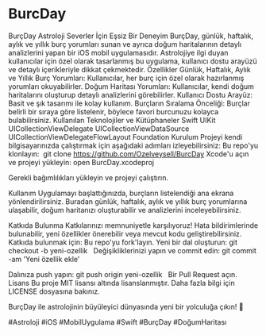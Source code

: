 # BurcDay

BurçDay
Astroloji Severler İçin Eşsiz Bir Deneyim
BurçDay, günlük, haftalık, aylık ve yıllık burç yorumları sunan ve ayrıca doğum haritalarının detaylı analizlerini yapan bir iOS mobil uygulamasıdır. Astrolojiye ilgi duyan kullanıcılar için özel olarak tasarlanmış bu uygulama, kullanıcı dostu arayüzü ve detaylı içerikleriyle dikkat çekmektedir.
Özellikler
Günlük, Haftalık, Aylık ve Yıllık Burç Yorumları: Kullanıcılar, her burç için özel olarak hazırlanmış yorumları okuyabilirler.
Doğum Haritası Yorumları: Kullanıcılar, kendi doğum haritalarını oluşturup detaylı analizlerini görebilirler.
Kullanıcı Dostu Arayüz: Basit ve şık tasarımı ile kolay kullanım.
Burçların Sıralama Önceliği: Burçlar belirli bir sıraya göre listelenir, böylece favori burcunuzu kolayca bulabilirsiniz.
Kullanılan Teknolojiler ve Kütüphaneler
Swift
UIKit
UICollectionViewDelegate
UICollectionViewDataSource
UICollectionViewDelegateFlowLayout
Foundation
Kurulum
Projeyi kendi bilgisayarınızda çalıştırmak için aşağıdaki adımları izleyebilirsiniz:
Bu repo'yu klonlayın:  git clone https://github.com/Ozelveysell/BurcDay
Xcode'u açın ve projeyi yükleyin: open BurcDay.xcodeproj

Gerekli bağımlılıkları yükleyin ve projeyi çalıştırın.

Kullanım
Uygulamayı başlattığınızda, burçların listelendiği ana ekrana yönlendirilirsiniz. Buradan günlük, haftalık, aylık ve yıllık burç yorumlarına ulaşabilir, doğum haritanızı oluşturabilir ve analizlerini inceleyebilirsiniz.

Katkıda Bulunma
Katkılarınızı memnuniyetle karşılıyoruz! Hata bildirimlerinde bulunabilir, yeni özellikler önerebilir veya mevcut kodu geliştirebilirsiniz. Katkıda bulunmak için:
Bu repo'yu fork'layın.
Yeni bir dal oluşturun: git checkout -b yeni-ozellik
 
Değişikliklerinizi yapın ve commit edin: git commit -am 'Yeni özellik ekle’

Dalınıza push yapın: git push origin yeni-ozellik  
Bir Pull Request açın.
Lisans
Bu proje MIT lisansı altında lisanslanmıştır. Daha fazla bilgi için LICENSE dosyasına bakınız.

BurçDay ile astrolojinin büyüleyici dünyasında yeni bir yolculuğa çıkın! 🌌

#Astroloji #iOS #MobilUygulama #Swift #BurçDay #DoğumHaritası
